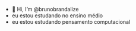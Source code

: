 - 👋 Hi, I’m @brunobrandalize
- eu estou estudando no ensino médio
- eu estou estudando pensamento computacional
<!---
brunobrandalize/brunobrandalize is a ✨ special ✨ repository because its `README.md` (this file) appears on your GitHub profile.
You can click the Preview link to take a look at your changes.
--->
